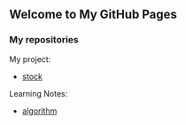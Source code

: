 ## Welcome to My GitHub Pages

### My repositories

My project:

- [stock](https://github.com/zhujunan/stock)


Learning Notes:

- [algorithm](https://github.com/zhujunan/fucking-algorithm)



